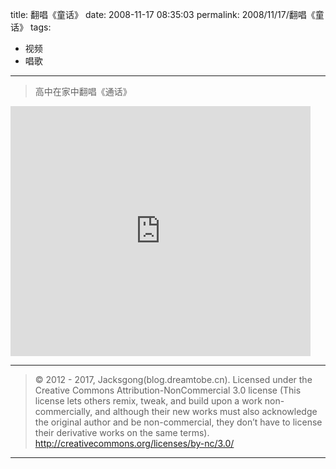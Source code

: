 title: 翻唱《童话》
date: 2008-11-17 08:35:03
permalink: 2008/11/17/翻唱《童话》
tags:
- 视频
- 唱歌

---

> 高中在家中翻唱《通话》

<!--more-->
<iframe src="http://www.tudou.com/programs/view/html5embed.action?type=0&code=okXp7nDFyw0&lcode=&resourceId=28217162_06_05_99" allowtransparency="true" allowfullscreen="true" allowfullscreenInteractive="true" scrolling="no" border="0" frameborder="0" style="width:480px;height:400px;"></iframe>

---

> © 2012 - 2017, Jacksgong(blog.dreamtobe.cn). Licensed under the Creative Commons Attribution-NonCommercial 3.0 license (This license lets others remix, tweak, and build upon a work non-commercially, and although their new works must also acknowledge the original author and be non-commercial, they don’t have to license their derivative works on the same terms). http://creativecommons.org/licenses/by-nc/3.0/

---
